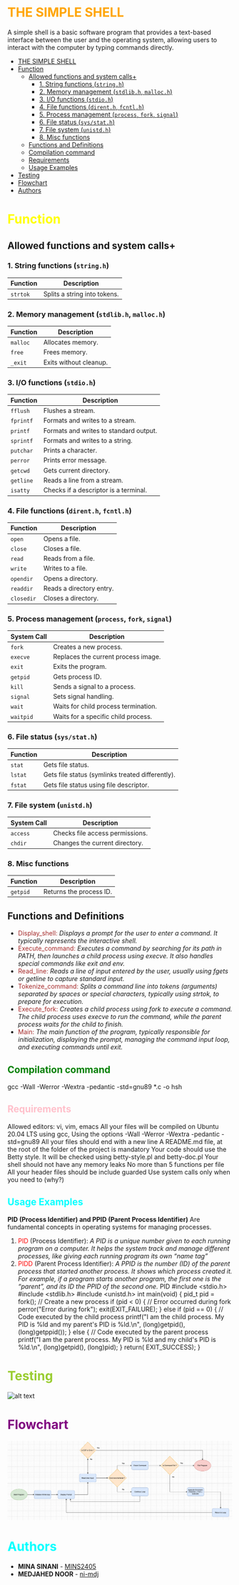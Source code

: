 
# <span style="color:orange;"> THE SIMPLE SHELL</span>
A simple shell is a basic software program that provides a text-based interface between the user and the operating system, allowing users to interact with the computer by typing commands directly.

- [ THE SIMPLE SHELL](#-the-simple-shell)
- [ Function](#-function)
  - [Allowed functions and system calls+](#allowed-functions-and-system-calls)
    - [1. String functions (`string.h`)](#1-string-functions-stringh)
    - [2. Memory management (`stdlib.h`, `malloc.h`)](#2-memory-management-stdlibh-malloch)
    - [3. I/O functions (`stdio.h`)](#3-io-functions-stdioh)
    - [4. File functions (`dirent.h`, `fcntl.h`)](#4-file-functions-direnth-fcntlh)
    - [5. Process management (`process`, `fork`, `signal`)](#5-process-management-process-fork-signal)
    - [6. File status (`sys/stat.h`)](#6-file-status-sysstath)
    - [7. File system (`unistd.h`)](#7-file-system-unistdh)
    - [8. Misc functions](#8-misc-functions)
  - [Functions and Definitions](#functions-and-definitions)
  - [Compilation command](#compilation-command)
  - [Requirements](#requirements)
  - [Usage Examples](#usage-examples)
- [Testing ](#testing-)
- [Flowchart](#flowchart)
- [Authors](#authors)
# <span style="color:yellow;"> Function</span>
## Allowed functions and system calls+

### 1. String functions (`string.h`)
| **Function**  | **Description**                               |
|---------------|-----------------------------------------------|
| `strtok`      | Splits a string into tokens.                  |

### 2. Memory management (`stdlib.h`, `malloc.h`)
| **Function**  | **Description**                               |
|---------------|-----------------------------------------------|
| `malloc`      | Allocates memory.                             |
| `free`        | Frees memory.                                 |
| `_exit`       | Exits without cleanup.                       |

### 3. I/O functions (`stdio.h`)
| **Function**  | **Description**                               |
|---------------|-----------------------------------------------|
| `fflush`      | Flushes a stream.                             |
| `fprintf`     | Formats and writes to a stream.               |
| `printf`      | Formats and writes to standard output.        |
| `sprintf`     | Formats and writes to a string.               |
| `putchar`     | Prints a character.                           |
| `perror`      | Prints error message.                         |
| `getcwd`      | Gets current directory.                       |
| `getline`     | Reads a line from a stream.                   |
| `isatty`      | Checks if a descriptor is a terminal.         |

### 4. File functions (`dirent.h`, `fcntl.h`)
| **Function**  | **Description**                               |
|---------------|-----------------------------------------------|
| `open`        | Opens a file.                                 |
| `close`       | Closes a file.                                |
| `read`        | Reads from a file.                            |
| `write`       | Writes to a file.                             |
| `opendir`     | Opens a directory.                            |
| `readdir`     | Reads a directory entry.                      |
| `closedir`    | Closes a directory.                           |

### 5. Process management (`process`, `fork`, `signal`)
| **System Call** | **Description**                              |
|-----------------|----------------------------------------------|
| `fork`          | Creates a new process.                       |
| `execve`        | Replaces the current process image.          |
| `exit`          | Exits the program.                           |
| `getpid`        | Gets process ID.                             |
| `kill`          | Sends a signal to a process.                 |
| `signal`        | Sets signal handling.                        |
| `wait`          | Waits for child process termination.         |
| `waitpid`       | Waits for a specific child process.          |

### 6. File status (`sys/stat.h`)
| **Function**  | **Description**                               |
|---------------|-----------------------------------------------|
| `stat`        | Gets file status.                             |
| `lstat`       | Gets file status (symlinks treated differently). |
| `fstat`       | Gets file status using file descriptor.      |

### 7. File system (`unistd.h`)
| **System Call** | **Description**                              |
|-----------------|----------------------------------------------|
| `access`        | Checks file access permissions.              |
| `chdir`         | Changes the current directory.               |

### 8. Misc functions
| **Function**  | **Description**                               |
|---------------|-----------------------------------------------|
| `getpid`      | Returns the process ID.                       |



## Functions and Definitions
  - <span style="color:brown;"> Display_shell:</span> *Displays a prompt for the user to enter a command. It typically represents the interactive shell.*
 - <span style="color:brown;"> Execute_command:</span> *Executes a command by searching for its path in PATH, then launches a child process using execve. It also handles special commands like exit and env.*
- <span style="color:brown;"> Read_line:</span> *Reads a line of input entered by the user, usually using fgets or getline to capture standard input.*
- <span style="color:brown;"> Tokenize_command:</span> *Splits a command line into tokens (arguments) separated by spaces or special characters, typically using strtok, to prepare for execution.*
 - <span style="color:brown;"> Execute_fork:</span> *Creates a child process using fork to execute a command. The child process uses execve to run the command, while the parent process waits for the child to finish.*
- <span style="color:brown;"> Main:</span> *The main function of the program, typically responsible for initialization, displaying the prompt, managing the command input loop, and executing commands until exit.*
## <span style="color:green;">Compilation command</span>
gcc -Wall -Werror -Wextra -pedantic -std=gnu89 *.c -o hsh
## <span style="color:pink;">Requirements</span>
Allowed editors: vi, vim, emacs
All your files will be compiled on Ubuntu 20.04 LTS using gcc, 
Using the options -Wall -Werror -Wextra -pedantic -std=gnu89
All your files should end with a new line
A README.md file, at the root of the folder of the project is mandatory
Your code should use the Betty style. It will be checked using betty-style.pl and betty-doc.pl
Your shell should not have any memory leaks
No more than 5 functions per file
All your header files should be include guarded
Use system calls only when you need to (why?)

## <span style="color:cyan;">Usage Examples</span>
**PID (Process Identifier) and PPID (Parent Process Identifier)**
Are fundamental concepts in operating systems for managing processes.
1. <span style="color:red;">PID</span> (Process Identifier): _A PID is a unique number given to each running program on a
computer. It helps the system track and manage different processes, like giving each running program its own “name tag”_
2. <span style="color:red;">PIDD</span> (Parent Process Identifier): _A PPID is the number (ID) of the parent process that started another process. It shows which process created it. For example, if a program starts another program, the first one is the “parent”, and its ID the PPID of the second one._
PID
#include <stdio.h>
#include <stdlib.h>
#include <unistd.h>
int main(void)
{
pid_t pid = fork(); // Create a new process
if (pid < 0)
{
// Error occurred during fork
perror("Error during fork");
exit(EXIT_FAILURE);
}
else if (pid == 0)
{
// Code executed by the child process
printf("I am the child process. My PID is %ld and my parent's PID is %ld.\n", (long)getpid(),
(long)getppid());
} else
 {
// Code executed by the parent process
printf("I am the parent process. My PID is %ld and my child's PID is %ld.\n", (long)getpid(),
(long)pid);
}
return( EXIT_SUCCESS);
}

# <span style="color:yellowgreen;">Testing </span>
![alt text](<Capture d’écran 2025-01-10 à 00.51.15.png>)

# <span style="color:purple;">Flowchart</span>
![alt text](<Image PNG.png>)

# <span style="color:aqua;">Authors</span>
- **MINA SINANI** - [MINS2405](https://github.com/MINS2405)
- **MEDJAHED NOOR** - [ni-mdj](https://github.com/ni-mdj/holbertonschool-simple_shell)
